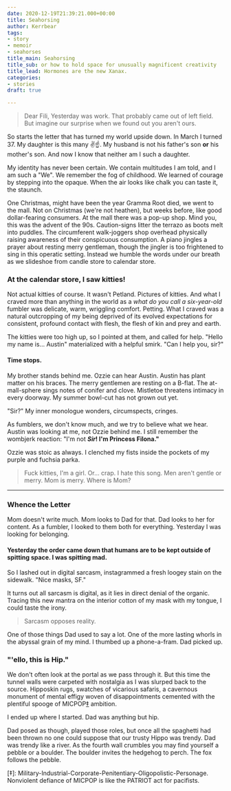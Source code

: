 ```yaml
---
date: 2020-12-19T21:39:21.000+00:00
title: Seahorsing
author: Kerrbear
tags:
- story
- memoir
- seahorses
title_main: Seahorsing
title_sub: or how to hold space for unusually magnificent creativity
title_lead: Hormones are the new Xanax.
categories:
- stories
draft: true

---
```

> Dear Fili,
> Yesterday was work. That probably came out of left field. But imagine our surprise when we found out you aren't ours.

So starts the letter that has turned my world upside down. In March I turned 37. My daughter is this many ✌️☝️. My husband is not his father's son **or** his mother's son. And now I know that neither am I such a daughter.
<!--more-->
My identity has never been certain. We contain multitudes I am told, and I am such a "We". We remember the fog of childhood. We learned of courage by stepping into the opaque. When the air looks like chalk you can taste it, the staunch.

One Christmas, might have been the year Gramma Root died, we went to  the mall. Not on Christmas (we're not heathen), but weeks before, like good dollar-fearing consumers. At the mall there was a pop-up shop. Mind you, this was the advent of the 90s. Caution-signs litter the terrazo as boots melt into puddles. The circumferent walk-joggers shop overhead physically raising awareness of their conspicuous consumption. A piano jingles a prayer about resting merry gentleman, though the jingler is too frightened to sing in this operatic setting. Instead we humble the words under our breath as we slideshoe from candle store to calendar store.

### At the calendar store, I saw kitties!

Not actual kitties of course. It wasn't Petland. Pictures of kitties. And what I craved more than anything in the world as a _what do you call a six-year-old_ fumbler was delicate, warm, wriggling comfort. Petting. What I craved was a natural outcropping of my being deprived of its evolved expectations for consistent, profound contact with flesh, the flesh of kin and prey and earth.

The kitties were too high up, so I pointed at them, and called for help. "Hello my name is… Austin" materialized with a helpful smirk. "Can I help you, sir?"

#### Time stops.

My brother stands behind me. Ozzie can hear Austin. Austin has plant matter on his braces. The merry gentlemen are resting on a B-flat. The at-mall-sphere sings notes of conifer and clove. Mistletoe threatens intimacy in every doorway. My summer bowl-cut has not grown out yet.

"Sir?" My inner monologue wonders, circumspects, cringes.

As fumblers, we don't know much, and we try to believe what we hear. Austin was looking at me, not Ozzie behind me. I still remember the wombjerk reaction: "I'm not **_Sir_! I'm Princess Filona."**

Ozzie was stoic as always. I clenched my fists inside the pockets of my purple and fuchsia parka.

> Fuck kitties, I'm a girl. Or… crap. I hate this song. Men aren't gentle or merry. Mom is merry. Where is Mom?

***

### Whence the Letter

Mom doesn't write much. Mom looks to Dad for that. Dad looks to her for content. As a fumbler, I looked to them both for everything. Yesterday I was looking for belonging.

#### Yesterday the order came down that humans are to be kept outside of spitting space. I was spitting mad.

So I lashed out in digital sarcasm, instagrammed a fresh loogey stain on the sidewalk. "Nice masks, SF."

It turns out all sarcasm is digital, as it lies in direct denial of the organic. Tracing this new mantra on the interior cotton of my mask with my tongue, I could taste the irony.

> Sarcasm opposes reality.

One of those things Dad used to say a lot. One of the more lasting whorls in the abyssal grain of my mind. I thumbed up a phone-a-fram. Dad picked up.

### "'ello, this is Hip."

We don't often look at the portal as we pass through it. But this time the tunnel walls were carpeted with nostalgia as I was slurped back to the source. Hipposkin rugs, swatches of vicarious safaris, a cavernous monument of mental effigy woven of disappointments cemented with the plentiful spooge of MICPOP[‡](#micpop) ambition.

I ended up where I started. Dad was anything but hip.

Dad posed as though, played those roles, but once all the spaghetti had been thrown no one could suppose that our trusty Hippo was trendy. Dad was trendy like a river. As the fourth wall crumbles you may find yourself a pebble or a boulder. The boulder invites the hedgehog to perch. The fox follows the pebble.

\[‡\]: Military-Industrial-Corporate-Penitentiary-Oligopolistic-Personage. Nonviolent defiance of MICPOP is like the PATRIOT act for pacifists.